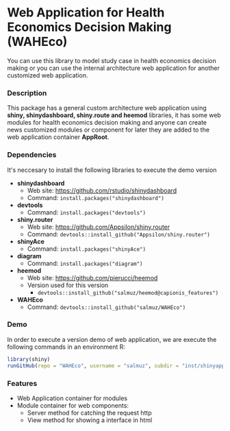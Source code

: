 # Web Application for Health Economics Decision Making (WAHEco)

You can use this library to model study case in health economics decision making or you can use the internal architecture web application for another customized web application. 

### Description 

This package has a general custom architecture web application using **shiny, shinydashboard, shiny.route and heemod** libraries, it has some web modules for health economics decision making and anyone can create news customized modules or component for later they are added to the web application container **AppRoot**.

### Dependencies
It's neccesary to install the following libraries to execute the demo version

  * **shinydashboard** 
    * Web site: https://github.com/rstudio/shinydashboard
    * Command: ``` install.packages("shinydashboard") ```
  * **devtools**
    * Command: ``` install.packages("devtools") ```
  * **shiny.router** 
    * Web site: https://github.com/Appsilon/shiny.router
    * Command: ``` devtools::install_github("Appsilon/shiny.router") ```
  * **shinyAce**
    * Command: ``` install.packages("shinyAce") ```
  * **diagram**
    * Command: ``` install.packages("diagram") ```
  * **heemod** 
    * Web site: https://github.com/pierucci/heemod
    * Version used for this version 
      * ``` devtools::install_github("salmuz/heemod@capionis_features") ```
  * **WAHEco**
    * Command: ``` devtools::install_github("salmuz/WAHEco") ```

### Demo

In order to execute a version demo of web application, we are execute the following commands in an environment R:

```R
library(shiny)
runGitHub(repo = "WAHEco", username = "salmuz", subdir = "inst/shinyapp/capionis")
```

### Features

  * Web Application container for modules 
  * Module container for web components:
    * Server method for catching the request http 
    * View method for showing a interface in html 
  
  
